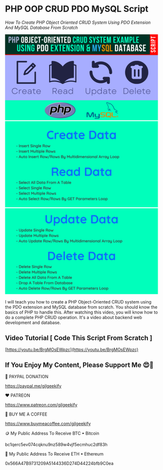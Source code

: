 # PHP OOP CRUD PDO MySQL Script

_How To Create PHP Object Oriented CRUD System Using PDO Extension And MySQL Database From Scratch_

![Thumbnail](https://raw.githubusercontent.com/saeedkohansal/PHP-OOP-CRUD-PDO-MySQL-Script/main/PHP-OOP-CRUD-PDO-MySQL-Script.png "Thumbnail")
![Thumbnail](https://raw.githubusercontent.com/saeedkohansal/PHP-OOP-CRUD-PDO-MySQL-Script/main/Create-and-Read.png "Thumbnail")
![Thumbnail](https://raw.githubusercontent.com/saeedkohansal/PHP-OOP-CRUD-PDO-MySQL-Script/main/Update-and-Delete.png "Thumbnail")

I will teach you how to create a PHP Object-Oriented CRUD system using the PDO extension and MySQL database from scratch. You should know the basics of PHP to handle this. After watching this video, you will know how to do a complete PHP CRUD operation. It's a video about backend web development and database.

## Video Tutorial [ Code This Script From Scratch ]
[https://youtu.be/BrgMOsEWpzc](https://youtu.be/BrgMOsEWpzc)

 

## If You Enjoy My Content, Please Support Me 😍🙏

💙 PAYPAL DONATION

https://paypal.me/gilgeekify

❤️ PATREON

https://www.patreon.com/gilgeekify

💛 BUY ME A COFFEE

https://www.buymeacoffee.com/gilgeekify

🪙 My Public Address To Receive BTC • Bitcoin

bc1qerc5ev074cqknu9nz589w4vjf5ecmhuc2df83h

🥈 My Public Address To Receive ETH • Ethereum

0x566A47B9731209A5144336D274D44224bfb9C0ea
